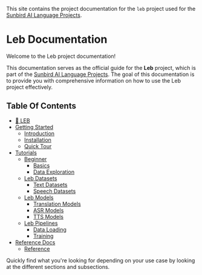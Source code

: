 This site contains the project documentation for the `leb` project used for the [Sunbird AI Language Projects](https://sunbird.ai/portfolio/african-languages/).


# Leb Documentation

Welcome to the Leb project documentation!

This documentation serves as the official guide for the **Leb** project, which is part of the [Sunbird AI Language Projects](https://sunbird.ai/portfolio/african-languages/). The goal of this documentation is to provide you with comprehensive information on how to use the Leb project effectively.

## Table Of Contents

- [💬 LEB](index.md)
- [Getting Started](#getting-started)
    - [Introduction](tutorials/01-introduction.md)
    - [Installation](tutorials/02-installation.md)
    - [Quick Tour](tutorials/03-quick-tour.md)
- [Tutorials](#tutorials)
    - [Beginner](#beginner)
        - [Basics](tutorials/04-basics.md)
        - [Data Exploration](tutorials/05-data-exploration.md)
    - [Leb Datasets](#leb-datasets)
        - [Text Datasets](tutorials/06-text-datasets.md)
        - [Speech Datasets](tutorials/07-speech-datasets.md)
    - [Leb Models](#leb-models)
        - [Translation Models](tutorials/08-translation-models.md)
        - [ASR Models](tutorials/09-asr-models.md)
        - [TTS Models](tutorials/10-tts-models.md)
    - [Leb Pipelines](#leb-pipelines)
        - [Data Loading](tutorials/11-data-loading.md)
        - [Training](tutorials/12-training.md)
- [Reference Docs](#reference)
    - [Reference](reference.md)

Quickly find what you're looking for depending on your use case by looking at the different sections and subsections.



